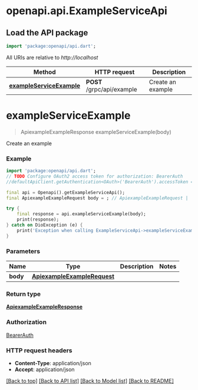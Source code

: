 # openapi.api.ExampleServiceApi

## Load the API package
```dart
import 'package:openapi/api.dart';
```

All URIs are relative to *http://localhost*

Method | HTTP request | Description
------------- | ------------- | -------------
[**exampleServiceExample**](ExampleServiceApi.md#exampleserviceexample) | **POST** /grpc/api/example | Create an example


# **exampleServiceExample**
> ApiexampleExampleResponse exampleServiceExample(body)

Create an example

### Example
```dart
import 'package:openapi/api.dart';
// TODO Configure OAuth2 access token for authorization: BearerAuth
//defaultApiClient.getAuthentication<OAuth>('BearerAuth').accessToken = 'YOUR_ACCESS_TOKEN';

final api = Openapi().getExampleServiceApi();
final ApiexampleExampleRequest body = ; // ApiexampleExampleRequest | 

try {
    final response = api.exampleServiceExample(body);
    print(response);
} catch on DioException (e) {
    print('Exception when calling ExampleServiceApi->exampleServiceExample: $e\n');
}
```

### Parameters

Name | Type | Description  | Notes
------------- | ------------- | ------------- | -------------
 **body** | [**ApiexampleExampleRequest**](ApiexampleExampleRequest.md)|  | 

### Return type

[**ApiexampleExampleResponse**](ApiexampleExampleResponse.md)

### Authorization

[BearerAuth](../README.md#BearerAuth)

### HTTP request headers

 - **Content-Type**: application/json
 - **Accept**: application/json

[[Back to top]](#) [[Back to API list]](../README.md#documentation-for-api-endpoints) [[Back to Model list]](../README.md#documentation-for-models) [[Back to README]](../README.md)

